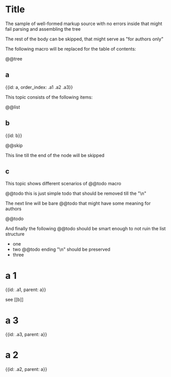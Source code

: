 # Title

The sample of well-formed markup source with no errors inside that might fail parsing and assembling the tree

The rest of the body can be skipped, that might serve as "for authors only"

The following macro will be replaced for the table of contents:

@@tree

## a
{{id: a, order_index: .a1 .a2 .a3}}

This topic consists of the following items:

@@list

## b
{{id: b}}

@@skip

This line till the end of the node will be skipped

## c

This topic shows different scenarios of \@\@todo macro

@@todo this is just simple todo that should be removed till the "\n"

The next line will be bare \@\@todo that might have some meaning for authors

@@todo

And finally the following \@\@todo should be smart enough to not ruin the list structure

- one
- two @@todo ending "\n" should be preserved
- three

# a 1
{{id: .a1, parent: a}}

see [[b]]

# a 3
{{id: .a3, parent: a}}

# a 2
{{id: .a2, parent: a}}
